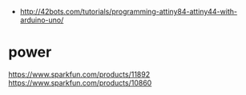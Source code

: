 * http://42bots.com/tutorials/programming-attiny84-attiny44-with-arduino-uno/

# power

https://www.sparkfun.com/products/11892
https://www.sparkfun.com/products/10860
